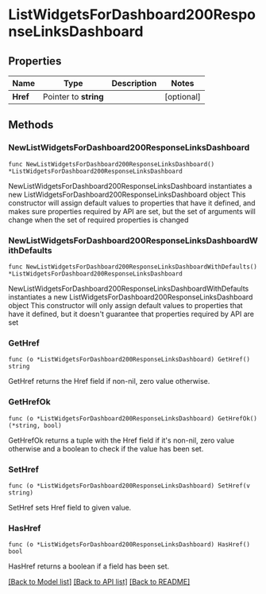 # ListWidgetsForDashboard200ResponseLinksDashboard

## Properties

Name | Type | Description | Notes
------------ | ------------- | ------------- | -------------
**Href** | Pointer to **string** |  | [optional] 

## Methods

### NewListWidgetsForDashboard200ResponseLinksDashboard

`func NewListWidgetsForDashboard200ResponseLinksDashboard() *ListWidgetsForDashboard200ResponseLinksDashboard`

NewListWidgetsForDashboard200ResponseLinksDashboard instantiates a new ListWidgetsForDashboard200ResponseLinksDashboard object
This constructor will assign default values to properties that have it defined,
and makes sure properties required by API are set, but the set of arguments
will change when the set of required properties is changed

### NewListWidgetsForDashboard200ResponseLinksDashboardWithDefaults

`func NewListWidgetsForDashboard200ResponseLinksDashboardWithDefaults() *ListWidgetsForDashboard200ResponseLinksDashboard`

NewListWidgetsForDashboard200ResponseLinksDashboardWithDefaults instantiates a new ListWidgetsForDashboard200ResponseLinksDashboard object
This constructor will only assign default values to properties that have it defined,
but it doesn't guarantee that properties required by API are set

### GetHref

`func (o *ListWidgetsForDashboard200ResponseLinksDashboard) GetHref() string`

GetHref returns the Href field if non-nil, zero value otherwise.

### GetHrefOk

`func (o *ListWidgetsForDashboard200ResponseLinksDashboard) GetHrefOk() (*string, bool)`

GetHrefOk returns a tuple with the Href field if it's non-nil, zero value otherwise
and a boolean to check if the value has been set.

### SetHref

`func (o *ListWidgetsForDashboard200ResponseLinksDashboard) SetHref(v string)`

SetHref sets Href field to given value.

### HasHref

`func (o *ListWidgetsForDashboard200ResponseLinksDashboard) HasHref() bool`

HasHref returns a boolean if a field has been set.


[[Back to Model list]](../README.md#documentation-for-models) [[Back to API list]](../README.md#documentation-for-api-endpoints) [[Back to README]](../README.md)


